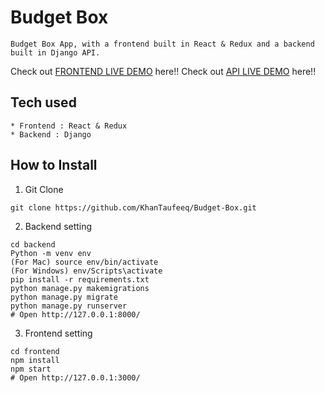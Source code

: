 # Budget Box
```
Budget Box App, with a frontend built in React & Redux and a backend built in Django API.
```
Check out [FRONTEND LIVE DEMO](https://taufeeq-budgetbox.netlify.app/) here!!
Check out [API LIVE DEMO](https://budgetboxbackend-da42.onrender.com/) here!!
## Tech used
```
* Frontend : React & Redux
* Backend : Django
```
## How to Install
1. Git Clone
```
git clone https://github.com/KhanTaufeeq/Budget-Box.git 
```
2. Backend setting
```
cd backend
Python -m venv env
(For Mac) source env/bin/activate
(For Windows) env/Scripts\activate
pip install -r requirements.txt
python manage.py makemigrations
python manage.py migrate
python manage.py runserver
# Open http://127.0.0.1:8000/
```
3. Frontend setting
```
cd frontend
npm install
npm start
# Open http://127.0.0.1:3000/
```
